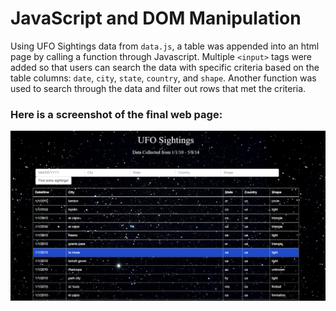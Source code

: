 # JavaScript and DOM Manipulation
Using UFO Sightings data from `data.js`, a table was appended into an html page by calling a function through Javascript. Multiple `<input>` tags were added so that users can search the data with specific criteria based on the table columns: `date`, `city`, `state`, `country`, and `shape`. Another function was used to search through the data and filter out rows that met the criteria.

### Here is a screenshot of the final web page:
![webpage](table_filter.png)
